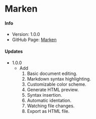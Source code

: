 # Marken

#### Info

* Version: 1.0.0
* GitHub Page: [Marken](https://github.com/CyberZHG/Marken)

#### Updates

*   1.0.0
    *   Add
        1.   Basic document editing.
        2.   Markdown syntax highlighting.
        3.   Customizable color scheme.
        4.   Generate HTML preview.
        5.   Syntax insertion.
        6.   Automatic identation.
        7.   Watching file changes.
        8.   Export as HTML file.